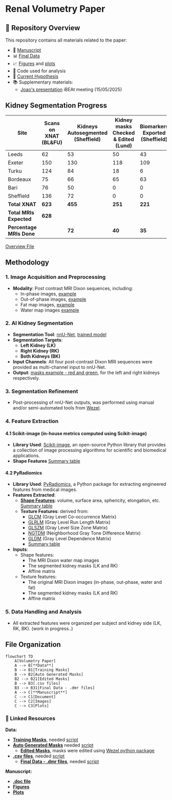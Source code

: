 # Renal Volumetry Paper

## 📁 Repository Overview

This repository contains all materials related to the paper:

- 📜 [Manuscript](https://docs.google.com/document/d/1L143lAdu8BfLrkVTEY1y5ZnZTe6ZOs-xBgYS53W6nsw/edit?usp=sharing)
- 📊 [Final Data](https://drive.google.com/drive/u/1/folders/1-g3WZZKO1y1eQyAiZwgaofX2Zd4s35cT)
- 📈 [Figures](https://drive.google.com/drive/u/1/folders/1hV_f3ofe-5JJVM9FZHp_YBZyT-5HmRJ8) and [plots](https://drive.google.com/drive/u/1/folders/1iAzip3OsMUd6ud0WxBglLW4eD9gVv0Ea)
- 🧮 Code used for analysis
- 🧠 [Current Hypothesis](https://github.com/JoaoPeriquito/Volumetric-Paper/wiki/Hypotheses-Log)
- 📚 Supplementary materials:
    - [Joao's presentation](https://docs.google.com/presentation/d/19h2q0bE5W7bgc5uiPAqjPcGWYzESoKZ_/edit?usp=sharing&ouid=106782107287624600181&rtpof=true&sd=true) iBEAt meeting (15/05/2025)

## Kidney Segmentation Progress

| Site             | Scans on XNAT (BL&FU) | Kidneys Autosegmented (Sheffield) | Kidney masks Checked & Edited (Lund) | Biomarkers Exported (Sheffield) |
|------------------|------------------------|------------------------------------|---------------------------------------|----------------------------------|
| Leeds            | 62                     | 53                                 | 50                                    | 43                               |
| Exeter           | 150                    | 130                                | 118                                   | 109                              |
| Turku            | 124                    | 84                                 | 18                                    | 6                                |
| Bordeaux         | 75                     | 66                                 | 65                                    | 63                               |
| Bari             | 76                     | 50                                 | 0                                     | 0                                |
| Sheffield        | 136                    | 72                                 | 0                                     | 0                                |
| **Total XNAT**   | **623**                | **455**                             | **251**                               | **221**                          |
| **Total MRIs Expected** | **628**         |                                    |                                       |                                  |
| **Percentage MRIs Done** |              | **72**                              | **40**                                | **35**                           |

[Overview File](https://docs.google.com/spreadsheets/d/1jGKE69HscmHufjyAdU29GqbEUsG6fa4S/edit?usp=sharing&ouid=106782107287624600181&rtpof=true&sd=true)

## Methodology

### 1. Image Acquisition and Preprocessing
- **Modality**: Post contrast MRI Dixon sequences, including:
  - In-phase images, [example](https://drive.google.com/file/d/1Ki8mcTZX7XZceNvyRSJyCAdQNifsENcL/view?usp=drive_link)  
  - Out-of-phase images, [example](https://drive.google.com/file/d/1uu7wcxBe-Z-W0kLeN_j-DGC3Rn8zt5GN/view?usp=sharing)
  - Fat map images, [example](https://drive.google.com/file/d/12QH3-LoywpcyAZZlaZpNlcQcUD-Sy_QU/view?usp=drive_link)
  - Water map images [example](https://drive.google.com/file/d/15lraJEvopL4QZaALIze2zWTmDoLw0A-P/view?usp=drive_link)

### 2. AI Kidney Segmentation
- **Segmentation Tool**: [nnU-Net](https://github.com/MIC-DKFZ/nnUNet), [trained model](https://zenodo.org/records/15328218)
- **Segmentation Targets**:  
  - **Left Kidney (LK)**  
  - **Right Kidney (RK)**
  - **Both Kidneys (BK)**
- **Input Channels**: All four post-contrast Dixon MRI sequences were provided as multi-channel input to nnU-Net.
- **Output**: [masks example - red and green,](https://drive.google.com/file/d/1UiemPWvhu9u4BljqK3-fMBWz2F-49hy1/view?usp=drive_link) for the left and right kidneys respectively.

### 3. Segmentation Refinement
- Post-processing of nnU-Net outputs, was performed using manual and/or semi-automated tools from [Wezel](https://github.com/plaresmedima/wezel).

### 4. Feature Extraction
#### 4.1 Scikit-image (in-house metrics computed using Scikit-image) 
- **Library Used**: [Scikit-image](https://scikit-image.org/), an open-source Python library that provides a collection of image processing algorithms for scientific and biomedical applications.
- **Shape Features**
[Summary table](https://github.com/JoaoPeriquito/Volumetric-Paper/wiki/In-house-features-using-Scikit-image)
#### 4.2 PyRadiomics
- **Library Used**: [PyRadiomics](https://pyradiomics.readthedocs.io/), a Python package for extracting engineered features from medical images.
- **Features Extracted**:
  - **[Shape Features](https://pyradiomics.readthedocs.io/en/latest/features.html#module-radiomics.shape)**: volume, surface area, sphericity, elongation, etc. [Summary table](https://github.com/JoaoPeriquito/Volumetric-Paper/wiki/PyRadiomics-shape-features)
  - **Texture Features**: derived from:
    - [GLCM](https://pyradiomics.readthedocs.io/en/latest/features.html#module-radiomics.glcm) (Gray Level Co-occurrence Matrix)
    - [GLRLM](https://pyradiomics.readthedocs.io/en/latest/features.html#module-radiomics.glrlm) (Gray Level Run Length Matrix)
    - [GLSZM](https://pyradiomics.readthedocs.io/en/latest/features.html#module-radiomics.glszm) (Gray Level Size Zone Matrix)
    - [NGTDM](https://pyradiomics.readthedocs.io/en/latest/features.html#module-radiomics.ngtdm) (Neighborhood Gray Tone Difference Matrix)
    - [GLDM](https://pyradiomics.readthedocs.io/en/latest/features.html#module-radiomics.gldm) (Gray Level Dependence Matrix)
    - [Summary table](https://github.com/JoaoPeriquito/Volumetric-Paper/wiki/Texture-features-PyRadiomics)
- **Inputs**:
    - Shape features:
        - The MRI Dixon water map images
        - The segmented kidney masks (LK and RK)
        - Affine matrix
    - Texture features:
        - The original MRI Dixon images (in-phase, out-phase, water and fat)
        - The segmented kidney masks (LK and RK)
        - Affine matrix

### 5. Data Handling and Analysis
- All extracted features were organized per subject and kidney side (LK, RK, BK).
(work in progress..)

## File Organization

```mermaid
flowchart TD
    A[Volumetry Paper]
    A --> B[**Data**]
    B --> B1[Training Masks]
    B --> B2[Auto Generated Masks]
    B2 --> B21[Edited Masks]
    B --> B3[.csv files]
    B3 --> B31[Final Data - .dmr files]
    A --> C[**Manuscript**]
    C --> C1[Document]
    C --> C2[Images]
    C --> C3[Plots]

```

### 📂 Linked Resources

**Data:**
- [**Training Masks**](https://drive.google.com/drive/u/1/folders/1Y1KQUfxa8W16sZZBWq718WcsZ80Q9cyV), needed [script](https://github.com/QIB-Sheffield/iBEAt/blob/Development/scripts/Folder_Volumetry_1_dcmTrainingMasks_Dixons.py)
- [**Auto Generated Masks**](https://drive.google.com/drive/u/1/folders/1iVU4aOqZPjYY1chcHKwDkVCT5_QTNojL) needed [script](https://github.com/QIB-Sheffield/iBEAt/blob/Development/scripts/Folder_Volumetry_2_dcmFinalMasks_Dixons.py)
  - [**Edited Masks**](https://drive.google.com/drive/u/1/folders/1QxUPnd61INezsGj0Xlnb8c24bjxDcR1A), masks were edited using [Wezel python package](https://pypi.org/project/wezel/)
- [**.csv files**](https://drive.google.com/drive/u/1/folders/1xhT6DlThcXqxY4_d0dbZ1EV7kDk8Xfh-), needed [script](https://github.com/QIB-Sheffield/iBEAt/blob/Development/scripts/Folder_Volumetry_3_csvBiomarkers_main%20copy.py)
    - [**Final Data - .dmr files**](https://drive.google.com/drive/u/1/folders/1-g3WZZKO1y1eQyAiZwgaofX2Zd4s35cT), needed [script](https://github.com/QIB-Sheffield/iBEAt/blob/Development/utilities/convert_csv_dmr.py)

**Manuscript:**
- [**.doc file**](https://docs.google.com/document/d/1L143lAdu8BfLrkVTEY1y5ZnZTe6ZOs-xBgYS53W6nsw/edit?usp=sharing)
- [**Figures**](https://drive.google.com/drive/u/1/folders/1hV_f3ofe-5JJVM9FZHp_YBZyT-5HmRJ8)
- [**Plots**](https://drive.google.com/drive/u/1/folders/1iAzip3OsMUd6ud0WxBglLW4eD9gVv0Ea)

